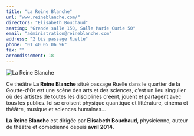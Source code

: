 ```yaml
---
title: "La Reine Blanche"
url: "www.reineblanche.com/"
directors: "Elisabeth Bouchaud"
seating: "Grande salle 150, Salle Marie Curie 50"
email: "administration@reineblanche.com"
address: "2 bis passage Ruelle"
phone: "01 40 05 06 96"
fax: ""
arrondissement: 18
---
```


![La Reine Blanche](../images/18eme/la-reine-blanche/la-reine-blanche-1.jpg)

Ce théâtre **La Reine Blanche** situé passage Ruelle  dans le quartier de la Goutte-d'Or est une scène des arts et des sciences, c’est un lieu singulier où des artistes de toutes les disciplines créent, jouent et partagent avec tous les publics. Ici se croisent physique quantique et littérature, cinéma et théâtre, musique et sciences humaines…

**La Reine Blanche** est dirigée par **Elisabeth Bouchaud**, physicienne, auteur de théâtre et comédienne depuis **avril 2014**.


